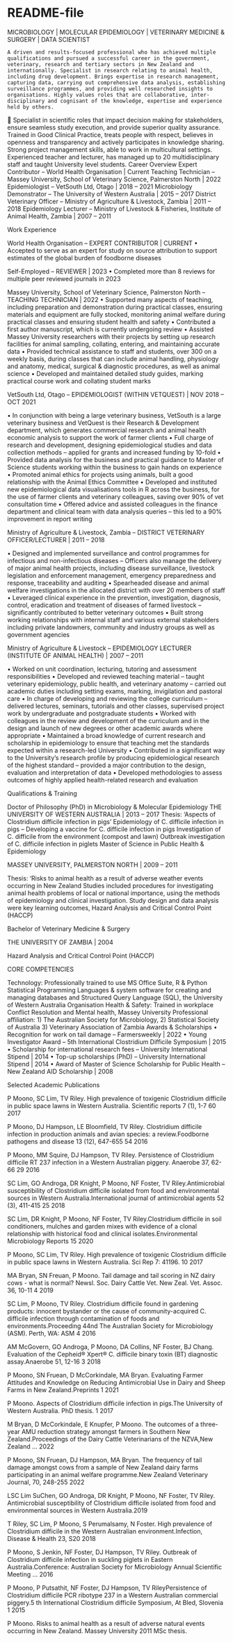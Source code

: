 # README-file

MICROBIOLOGY | MOLECULAR EPIDEMIOLOGY | VETERINARY MEDICINE & SURGERY | DATA SCIENTIST


	A driven and results-focused professional who has achieved multiple qualifications and pursued a successful career in the government, veterinary, research and tertiary sectors in New Zealand and internationally. Specialist in research relating to animal health, including drug development. Brings expertise in research management, capturing data, carrying out comprehensive data analysis, establishing surveillance programmes, and providing well researched insights to organisations. Highly values roles that are collaborative, inter-disciplinary and cognisant of the knowledge, expertise and experience held by others. 
	Specialist in scientific roles that impact decision making for stakeholders, ensure seamless study execution, and provide superior quality assurance. Trained in Good Clinical Practice, treats people with respect, believes in openness and transparency and actively participates in knowledge sharing. Strong project management skills, able to work in multicultural settings. Experienced teacher and lecturer, has managed up to 20 multidisciplinary staff and taught University level students.
Career Overview 
Expert Contributor – World Health Organisation | Current
Teaching Technician – Massey University, School of Veterinary Science, Palmerston North | 2022
Epidemiologist – VetSouth Ltd, Otago | 2018 – 2021
Microbiology Demonstrator – The University of Western Australia | 2015 – 2017
District Veterinary Officer – Ministry of Agriculture & Livestock, Zambia | 2011 – 2018
Epidemiology Lecturer – Ministry of Livestock & Fisheries, Institute of Animal Health, Zambia | 2007 – 2011


Work Experience

World Health Organisation – EXPERT CONTRIBUTOR | CURRENT
•	Accepted to serve as an expert for study on source attribution to support estimates of the global burden of foodborne diseases

Self-Employed – REVIEWER | 2023
•	Completed more than 8 reviews for multiple peer reviewed journals in 2023

Massey University, School of Veterinary Science, Palmerston North – TEACHING TECHNICIAN | 2022 
•	Supported many aspects of teaching, including preparation and demonstration during practical classes, ensuring materials and equipment are fully stocked, monitoring animal welfare during practical classes and ensuring student health and safety
•	Contributed a first author manuscript, which is currently undergoing review
•	Assisted Massey University researchers with their projects by setting up research facilities for animal sampling, collating, entering, and maintaining accurate data
•	Provided technical assistance to staff and students, over 300 on a weekly basis, during classes that can include animal handling, physiology and anatomy, medical, surgical & diagnostic procedures, as well as animal science
•	Developed and maintained detailed study guides, marking practical course work and collating student marks

VetSouth Ltd, Otago – EPIDEMIOLOGIST (WITHIN VETQUEST) | NOV 2018 – OCT 2021 

•	In conjunction with being a large veterinary business, VetSouth is a large veterinary business and VetQuest is their Research & Development department, which generates commercial research and animal health economic analysis to support the work of farmer clients
•	Full charge of research and development, designing epidemiological studies and data collection methods – applied for grants and increased funding by 10-fold
•	Provided data analysis for the business and practical guidance to Master of Science students working within the business to gain hands on experience 
•	Promoted animal ethics for projects using animals, built a good relationship with the Animal Ethics Committee
•	Developed and instituted new epidemiological data visualisations tools in R across the business, for the use of farmer clients and veterinary colleagues, saving over 90% of vet consultation time
•	Offered advice and assisted colleagues in the finance department and clinical team with data analysis queries – this led to a 90% improvement in report writing

Ministry of Agriculture & Livestock, Zambia – DISTRICT VETERINARY OFFICER/LECTURER | 2011 – 2018  

•	Designed and implemented surveillance and control programmes for infectious and non-infectious diseases – Officers also manage the delivery of major animal health projects, including disease surveillance, livestock legislation and enforcement management, emergency preparedness and response, traceability and auditing
•	Spearheaded disease and animal welfare investigations in the allocated district with over 20 members of staff
•	Leveraged clinical experience in the prevention, investigation, diagnosis, control, eradication and treatment of diseases of farmed livestock – significantly contributed to better veterinary outcomes
•	Built strong working relationships with internal staff and various external stakeholders including private landowners, community and industry groups as well as government agencies

Ministry of Agriculture & Livestock – EPIDEMIOLOGY LECTURER (INSTITUTE OF ANIMAL HEALTH) | 2007 – 2011  

•	Worked on unit coordination, lecturing, tutoring and assessment responsibilities 
•	Developed and reviewed teaching material – taught veterinary epidemiology, public health, and veterinary anatomy – carried out academic duties including setting exams, marking, invigilation and pastoral care
•	In charge of developing and reviewing the college curriculum – delivered lectures, seminars, tutorials and other classes, supervised project work by undergraduate and postgraduate students
•	Worked with colleagues in the review and development of the curriculum and in the design and launch of new degrees or other academic awards where appropriate
•	Maintained a broad knowledge of current research and scholarship in epidemiology to ensure that teaching met the standards expected within a research-led University
•	Contributed in a significant way to the University’s research profile by producing epidemiological research of the highest standard – provided a major contribution to the design, evaluation and interpretation of data
•	Developed methodologies to assess outcomes of highly applied health-related research and evaluation

Qualifications & Training

Doctor of Philosophy (PhD) in Microbiology & Molecular Epidemiology
THE UNIVERSITY OF WESTERN AUSTRALIA | 2013 – 2017
Thesis: ‘Aspects of Clostridium difficile infection in pigs’
Epidemiology of C. difficile infection in pigs – Developing a vaccine for C. difficile infection in pigs
Investigation of C. difficile from the environment (compost and lawn)
Outbreak investigation of C. difficile infection in piglets
Master of Science in Public Health & Epidemiology

MASSEY UNIVERSITY, PALMERSTON NORTH | 2009 – 2011 

Thesis: ‘Risks to animal health as a result of adverse weather events occurring in New Zealand
Studies included procedures for investigating animal health problems of local or national importance, using the methods of epidemiology and clinical investigation. Study design and data analysis were key learning outcomes, Hazard Analysis and Critical Control Point (HACCP)

Bachelor of Veterinary Medicine & Surgery

THE UNIVERSITY OF ZAMBIA | 2004 

Hazard Analysis and Critical Control Point (HACCP)

CORE COMPETENCIES 

Technology: Professionally trained to use MS Office Suite, R & Python Statistical Programming Languages & system software for creating and managing databases and Structured Query Language (SQL), the University of Western Australia
Organisation Health & Safety: Trained in workplace Conflict Resolution and Mental health, Massey University
Professional affiliation: 1) The Australian Society for Microbiology, 2) Statistical Society of Australia 3) Veterinary Association of Zambia
Awards & Scholarships 
•	Recognition for work on tail damage – Farmersweekly | 2022
•	Young Investigator Award – 5th International Clostridium Difficile Symposium | 2015 
•	Scholarship for international research fees – University International Stipend | 2014
•	Top-up scholarships (PhD) – University International Stipend | 2014
•	Award of Master of Science Scholarship for Public Health – New Zealand AID Scholarship | 2008 


Selected Academic Publications 


P Moono, SC Lim, TV Riley. High prevalence of toxigenic Clostridium difficile in public space lawns in Western Australia. Scientific reports 7 (1), 1-7	60	2017

P Moono, DJ Hampson, LE Bloomfield, TV Riley. Clostridium difficile infection in production animals and avian species: a review.Foodborne pathogens and disease 13 (12), 647-655	54	2016

P Moono, MM Squire, DJ Hampson, TV Riley. Persistence of Clostridium difficile RT 237 infection in a Western Australian piggery. Anaerobe 37, 62-66	29	2016

SC Lim, GO Androga, DR Knight, P Moono, NF Foster, TV Riley.Antimicrobial susceptibility of Clostridium difficile isolated from food and environmental sources in Western Australia.International journal of antimicrobial agents 52 (3), 411-415	25	2018

SC Lim, DR Knight, P Moono, NF Foster, TV Riley.Clostridium difficile in soil conditioners, mulches and garden mixes with evidence of a clonal relationship with historical food and clinical isolates.Environmental Microbiology Reports	15	2020

P Moono, SC Lim, TV Riley. High prevalence of toxigenic Clostridium difficile in public space lawns in Western Australia. Sci Rep 7: 41196. 10	2017

MA Bryan, SN Freuan, P Moono. Tail damage and tail scoring in NZ dairy cows - what is normal? Newsl. Soc. Dairy Cattle Vet. New Zeal. Vet. Assoc. 36, 10-11	4	2019

SC Lim, P Moono, TV Riley. Clostridium difficile found in gardening products: innocent bystander or the cause of community-acquired C. difficile infection through contamination of foods and environments.Proceeding 44nd The Australian Society for Microbiology (ASM). Perth, WA: ASM	4	2016

AM McGovern, GO Androga, P Moono, DA Collins, NF Foster, BJ Chang. Evaluation of the Cepheid® Xpert® C. difficile binary toxin (BT) diagnostic assay.Anaerobe 51, 12-16	3	2018

P Moono, SN Fruean, D McCorkindale, MA Bryan. Evaluating Farmer Attitudes and Knowledge on Reducing Antimicrobial Use in Dairy and Sheep Farms in New Zealand.Preprints	1	2021

P Moono. Aspects of Clostridium difficile infection in pigs.The University of Western Australia. PhD thesis.	1	2017

M Bryan, D McCorkindale, E Knupfer, P Moono. The outcomes of a three-year AMU reduction strategy amongst farmers in Southern New Zealand.Proceedings of the Dairy Cattle Veterinarians of the NZVA,New Zealand …		2022

P Moono, SN Fruean, DJ Hampson, MA Bryan. The frequency of tail damage amongst cows from a sample of New Zealand dairy farms participating in an animal welfare programme.New Zealand Veterinary Journal, 70, 248-255		2022

LSC Lim SuChen, GO Androga, DR Knight, P Moono, NF Foster, TV Riley. Antimicrobial susceptibility of Clostridium difficile isolated from food and environmental sources in Western Australia.2019

T Riley, SC Lim, P Moono, S Perumalsamy, N Foster. High prevalence of Clostridium difficile in the Western Australian environment.Infection, Disease & Health 23, S20		2018

P Moono, S Jenkin, NF Foster, DJ Hampson, TV Riley. Outbreak of Clostridium difficile infection in suckling piglets in Eastern Australia.Conference: Australian Society for Microbiology Annual Scientific Meeting …		2016

P Moono, P Putsathit, NF Foster, DJ Hampson, TV RileyPersistence of Clostridium difficile PCR ribotype 237 in a Western Australian commercial piggery.5 th International Clostridium difficile Symposium, At Bled, Slovenia 1		2015

P Moono. Risks to animal health as a result of adverse natural events occurring in New Zealand. Massey University		2011 MSc thesis.


